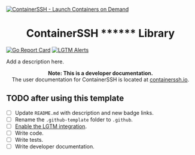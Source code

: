 [![ContainerSSH - Launch Containers on Demand](https://containerssh.github.io/images/logo-for-embedding.svg)](https://containerssh.io/)

<!--suppress HtmlDeprecatedAttribute -->
<h1 align="center">ContainerSSH ****** Library</h1>

[![Go Report Card](https://goreportcard.com/badge/github.com/containerssh/library-template?style=for-the-badge)](https://goreportcard.com/report/github.com/containerssh/library-template)
[![LGTM Alerts](https://img.shields.io/lgtm/alerts/github/ContainerSSH/library-template?style=for-the-badge)](https://lgtm.com/projects/g/ContainerSSH/library-template/)

Add a description here.

<p align="center"><strong>Note: This is a developer documentation.</strong><br />The user documentation for ContainerSSH is located at <a href="https://containerssh.github.io">containerssh.io</a>.</p>

## TODO after using this template 

- [ ] Update `README.md` with description and new badge links.
- [ ] Rename the `.github-template` folder to `.github`.
- [ ] [Enable the LGTM integration](https://lgtm.com/dashboard).
- [ ] Write code.
- [ ] Write tests.
- [ ] Write developer documentation.

